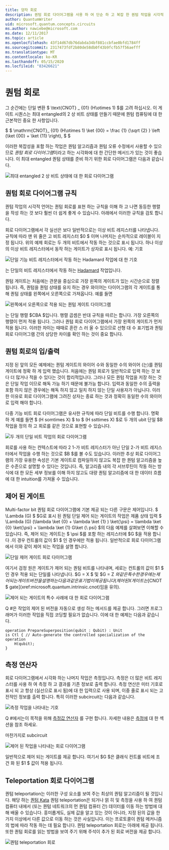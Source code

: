 ```yaml
---
title: 양자 회로
description: 퀀텀 회로 다이어그램을 사용 하 여 단순 하 고 복잡 한 퀀텀 작업을 시각적으로 표시 하는 방법을 알아봅니다.
author: QuantumWriter
uid: microsoft.quantum.concepts.circuits
ms.author: nawiebe@microsoft.com
ms.date: 12/11/2017
ms.topic: article
ms.openlocfilehash: 43f14d67db76dabda34bf881ccbfae0bfd1784ff
ms.sourcegitcommit: 2317473fdf2b80de58db0f43b9fcfb57f56aefff
ms.translationtype: MT
ms.contentlocale: ko-KR
ms.lasthandoff: 05/15/2020
ms.locfileid: "83426621"
---
```

# <a name="quantum-circuits"></a>퀀텀 회로
그 순간에는 단일 변환 $ \text{CNOT} _ {01} (H\otimes 1) $를 고려 하십시오.
이 게이트 시퀀스는 최대 entangled의 2 상 비트 상태를 만들기 때문에 퀀텀 컴퓨팅에 대 한 근본적인 중요 한 사항입니다.

$ $ \mathrm{CNOT}_ {01} (H\otimes 1) \ket {00} = \frac {1} {\sqrt {2} } \left (\ket {00} + \ket {11} \right), $ $

이러한 복잡성을 포함 하는 작업은 퀀텀 알고리즘과 퀀텀 오류 수정에서 사용할 수 있으므로 *퀀텀 회로 다이어그램*이라고 하는 시각화에 대 한 간단한 메서드가 있는 것이 좋습니다.
이 최대 entangled 퀀텀 상태를 준비 하기 위한 회로 다이어그램은 다음과 같습니다.

<!--- ![](.\media\1.svg) --->
<!-- Can't find a way to easily center this... probably an extension needed:  -->
![최대 entangled 2 상 비트 상태에 대 한 회로 다이어그램](~/media/1.svg)

## <a name="quantum-circuit-diagram-conventions"></a>퀀텀 회로 다이어그램 규칙
퀀텀 작업의 시각적 언어는 퀀텀 회로를 표현 하는 규칙을 이해 하 고 나면 동등한 행렬을 작성 하는 것 보다 훨씬 더 쉽게 좋게 수 있습니다.
아래에서 이러한 규칙을 검토 합니다.

회로 다이어그램에서 각 실선은 보다 일반적으로는 이상 비트 레지스터를 나타냅니다.
규칙에 따라 맨 위 줄은 고 비트 레지스터 $0 $ 이며 나머지는 순차적으로 레이블이 지정 됩니다. 위의 예제 회로는 두 개의 비트에서 작동 하는 것으로 표시 됩니다.
하나 이상의 이상 비트 레지스터에서 동작 하는 게이트가 상자로 표시 됩니다.
예: 기호

<!--- ![](.\media\2.svg) --->
<!-- Can't find a way to easily center this... probably an extension needed:  -->
![단일 기능 비트 레지스터에서 작동 하는 Hadamard 작업에 대 한 기호](~/media/2.svg)

는 단일의 비트 레지스터에서 작동 하는 [Hadamard](xref:microsoft.quantum.intrinsic.h) 작업입니다.

퀀텀 게이트는 처음에는 관문을 중심으로 가장 왼쪽의 게이트가 있는 시간순으로 정렬 됩니다.
즉, 퀀텀을 퀀텀 상태를 유지 하는 경우 와이어는 다이어그램의 각 게이트를 통해 퀀텀 상태를 왼쪽에서 오른쪽으로 가져옵니다.
예를 들면 

<!--- ![](.\media\3.svg) --->
<!-- Can't find a way to easily center this... probably an extension needed:  -->
![왼쪽에서 오른쪽으로 적용 되는 퀀텀 게이트 다이어그램](~/media/3.svg)

는 단일 행렬 $CBA $입니다.
행렬 곱셈은 반대 규칙을 따르는 합니다. 가장 오른쪽의 행렬이 먼저 적용 됩니다. 그러나 퀀텀 회로 다이어그램에서 가장 왼쪽의 게이트가 먼저 적용 됩니다.
이러한 차이는 때때로 혼란 스 러 울 수 있으므로 선형 대 수 표기법과 퀀텀 회로 다이어그램 간의 상당한 차이를 확인 하는 것이 중요 합니다.

## <a name="inputs-and-outputs-of-quantum-circuits"></a>퀀텀 회로의 입/출력
지정 된 앞의 모든 예제에는 퀀텀 게이트의 와이어 수와 동일한 수의 와이어 (는)를 퀀텀 게이트에 정확 하 게 입력 했습니다.
처음에는 퀀텀 회로가 일반적으로 입력 하는 것 보다 더 많거나 적을 수 있다는 것이 합리적입니다.
그러나 모든 퀀텀 작업을 저장 하는 것은 단일 작업 이므로 해독 가능 하기 때문에 불가능 합니다.
입력과 동일한 수의 출력을 포함 하지 않은 경우에는 해독 하지 않고 일치 하지 않는 단일 사용자가 아닙니다.
이러한 이유로 회로 다이어그램에 그려진 상자는 종료 하는 것과 정확히 동일한 수의 와이어로 입력 해야 합니다.

다중 기능 비트 회로 다이어그램은 유사한 규칙에 따라 단일 비트를 수행 합니다.
명확 하 게 예를 들면 $ (H somtimes X) $ to $ (H ssttimes X) $로 두 개의 ubit 단일 $B 작업을 정의 하 고 회로를 같은 것으로 표현할 수 있습니다.

<!--- ![](.\media\4.svg) --->
<!-- Can't find a way to easily center this... probably an extension needed:  -->
![두 개의 단일 비트 작업의 회로 다이어그램](~/media/4.svg)

회로를 사용 하는 컨텍스트에 따라 2 1-가 비트 레지스터가 아닌 단일 2-가 비트 레지스터에서 작업을 수행 하는 것으로 $B $를 볼 수도 있습니다. 이러한 추상 회로 다이어그램의 가장 유용한 속성은 기본 게이트로 컴파일하지 않고도 복잡 한 퀀텀 알고리즘을 높은 수준으로 설명할 수 있다는 것입니다.
즉, 알고리즘 내의 각 서브루틴이 작동 하는 방식에 대 한 모든 세부 정보를 이해 하지 않고도 대량 퀀텀 알고리즘에 대 한 데이터 흐름에 대 한 intuition를 가져올 수 있습니다.

## <a name="controlled-gates"></a>제어 된 게이트
Multi-factor bit 퀀텀 회로 다이어그램에 기본 제공 되는 다른 구문은 제어입니다.
$ \Lambda (G) $ $G로 표시 된 퀀텀 단일 제어 되는 게이트의 작업은 제품 상태 입력 $ \Lambda (G) (\lambda \ket {0} + \lambda \ket {1} ) \ket{\psi} = \lambda \ket {0} \ket{\psi} + \lambda \ket {1} G\ket {\ psi} $의 다음 예제를 살펴보면 이해할 수 있습니다.
즉, 제어 되는 게이트는 $ \psi $를 포함 하는 레지스터에 $G $을 적용 합니다 .이 경우 컨트롤의 값이 $1 $ 인 경우에만 적용 됩니다.
일반적으로 회로 다이어그램에서 이와 같이 제어 되는 작업을 설명 합니다.

<!--- ![](.\media\5.svg) --->
<!-- Can't find a way to easily center this... probably an extension needed:  -->
![단일 제어 게이트 회로 다이어그램](~/media/5.svg)

여기서 검정 원은 게이트가 제어 되는 퀀텀 비트를 나타내며, 세로는 컨트롤의 값이 $1 $ 인 경우 적용 되는 단일를 나타냅니다.
$G = X $ 및 $G = Z $와 같은 특수 한 경우에는 제어 되는 게이트 버전을 설명 하는 다음과 같은 표기법이 제공 됩니다 (제어 된 X 게이트는 [$CNOT $ gate](xref:microsoft.quantum.intrinsic.cnot)임을 유의).

<!--- ![](.\media\6.svg) --->
<!-- Can't find a way to easily center this... probably an extension needed:  -->
![제어 되는 게이트의 특수 사례에 대 한 회로 다이어그램](~/media/6.svg)

Q #은 작업의 제어 된 버전을 자동으로 생성 하는 메서드를 제공 합니다. 그러면 프로그래머가 이러한 작업을 직접 코딩할 필요가 없습니다. 이에 대 한 예제는 다음과 같습니다.

```qsharp
operation PrepareSuperposition(qubit : Qubit) : Unit
is Ctl { // Auto-generate the controlled specialization of the operation
    H(qubit);
}
```

## <a name="measurement-operator"></a>측정 연산자
회로 다이어그램에서 시각화 하는 나머지 작업은 측정입니다.
측정은 더 많은 비트 레지스터를 사용 하 여 측정 하 고 결과를 기존 정보로 출력 합니다.
측정 연산은 미터 기호로 표시 되 고 항상 (실선으로 표시 됨)에 대 한 입력으로 사용 되며, 이중 줄로 표시 되는 고전적인 정보를 출력 합니다.
특히 이러한 subcircuit는 다음과 같습니다.

<!--- ![](.\media\7.svg) ---->
<!-- Can't find a way to easily center this... probably an extension needed:  -->
![측정 작업을 나타내는 기호](~/media/7.svg)

Q #에서는이 목적을 위해 [측정값 연산자](xref:microsoft.quantum.intrinsic.measure) 를 구현 합니다.
자세한 내용은 [측정에](xref:microsoft.quantum.libraries.standard.prelude#measurements) 대 한 섹션을 참조 하세요.

마찬가지로 subcircuit

<!--- ![](.\media\8.svg) --->
<!-- Can't find a way to easily center this... probably an extension needed:  -->
![제어 된 작업을 나타내는 회로 다이어그램](~/media/8.svg)

일반적으로 제어 되는 게이트를 제공 합니다. 여기서 $G $은 클래식 컨트롤 비트에 조건 화 된 $1 $ 값이 적용 됩니다.

## <a name="teleportation-circuit-diagram"></a>Teleportation 회로 다이어그램
퀀텀 teleportation는 이러한 구성 요소를 보여 주는 최상의 퀀텀 알고리즘이 될 것입니다.
해당 하는 [퀀텀 Kata](xref:microsoft.quantum.overview.katas) 퀀텀 teleportation은 되거나 얽 히 및 측정을 사용 하 여 퀀텀 컴퓨터 내에서 (또는 퀀텀 네트워크의 먼 퀀텀 컴퓨터 간) 데이터를 이동 하는 방법에 대해 배울 수 있습니다.
흥미롭게도, 실제 값을 알고 있는 것이 아니라, 지정 된의 값을 한 가지 이상에서 다른 값으로 이동 하는 것은 사실입니다.
이는 프로토콜이 퀀텀 메커니즘의 법에 따라 작동 하는 데 필요 합니다.
퀀텀 teleportation 회로는 아래에 제공 됩니다. 또한 퀀텀 회로를 읽는 방법을 보여 주기 위해 주석이 추가 된 회로 버전을 제공 합니다.

<!--- ![](.\media\tp2.svg){ width=50% } --->
![퀀텀 teleportation 회로](~/media/tp2.svg)
